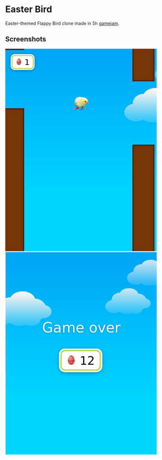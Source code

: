 # Easter Bird
Easter-themed Flappy Bird clone made in 5h [gamejam](https://github.com/pkubiak/gamejam).

## Screenshots
![](./screenshot1.png)
![](./screenshot2.png)
